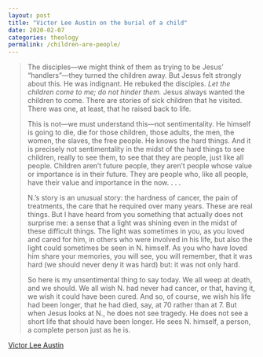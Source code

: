 ```yaml
---
layout: post
title: "Victor Lee Austin on the burial of a child"
date: 2020-02-07
categories: theology
permalink: /children-are-people/
---
```


> The disciples—we might think of them as trying to be Jesus’ “handlers”—they turned the children away. But Jesus felt strongly about this. He was indignant. He rebuked the disciples. *Let the children come to me; do not hinder them.* Jesus always wanted the children to come. There are stories of sick children that he visited. There was one, at least, that he raised back to life.
>
> This is not—we must understand this—not sentimentality. He himself is going to die, die for those children, those adults, the men, the women, the slaves, the free people. He knows the hard things. And it is precisely not sentimentality in the midst of the hard things to see children, really to see them, to see that they are people, just like all people. Children aren’t future people, they aren’t people whose value or importance is in their future. They are people who, like all people, have their value and importance in the now. . . .
>
> N.’s story is an unusual story: the hardness of cancer, the pain of treatments, the care that he required over many years. These are real things. But I have heard from you something that actually does not surprise me: a sense that a light was shining even in the midst of these difficult things. The light was sometimes in you, as you loved and cared for him, in others who were involved in his life, but also the light could sometimes be seen in N. himself. As you who have loved him share your memories, you will see, you will remember, that it was hard (we should never deny it was hard) but: it was not only hard.
>
> So here is my unsentimental thing to say today. We all weep at death, and we should. We all wish N. had never had cancer, or that, having it, we wish it could have been cured. And so, of course, we wish his life had been longer, that he had died, say, at 70 rather than at 7. But when Jesus looks at N., he does not see tragedy. He does not see a short life that should have been longer. He sees N. himself, a person, a complete person just as he is.

[Victor Lee Austin](https://mailchi.mp/6c8448236abf/burial-of-a-child)